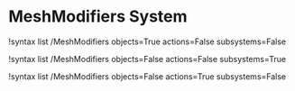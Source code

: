 <!-- MOOSE Documentation Stub: Remove this when content is added. -->

# MeshModifiers System

!syntax list /MeshModifiers objects=True actions=False subsystems=False

!syntax list /MeshModifiers objects=False actions=False subsystems=True

!syntax list /MeshModifiers objects=False actions=True subsystems=False

